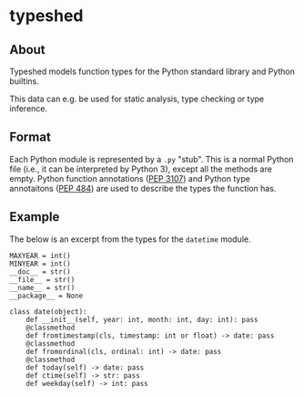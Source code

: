 # typeshed

## About

Typeshed models function types for the Python standard library
and Python builtins.

This data can e.g. be used for static analysis, type checking or type inference.

## Format

Each Python module is represented by a `.py` "stub". This is a normal Python
file (i.e., it can be interpreted by Python 3), except all the methods are empty.
Python function annotations ([PEP 3107](https://www.python.org/dev/peps/pep-3107/))
and Python type annotaitons ([PEP 484](http://www.python.org/dev/peps/pep-484/))
are used to describe the types the function has.

## Example

The below is an excerpt from the types for the `datetime` module.

```
MAXYEAR = int()
MINYEAR = int()
__doc__ = str()
__file__ = str()
__name__ = str()
__package__ = None

class date(object):
    def __init__(self, year: int, month: int, day: int): pass
    @classmethod
    def fromtimestamp(cls, timestamp: int or float) -> date: pass
    @classmethod
    def fromordinal(cls, ordinal: int) -> date: pass
    @classmethod
    def today(self) -> date: pass
    def ctime(self) -> str: pass
    def weekday(self) -> int: pass
```

